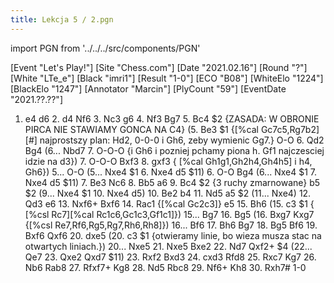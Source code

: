 ```yaml
---
title: Lekcja 5 / 2.pgn
---
```


import PGN from '../../../src/components/PGN'

<PGN>
﻿[Event "Let's Play!"]
[Site "Chess.com"]
[Date "2021.02.16"]
[Round "?"]
[White "LTe_e"]
[Black "imri1"]
[Result "1-0"]
[ECO "B08"]
[WhiteElo "1224"]
[BlackElo "1247"]
[Annotator "Marcin"]
[PlyCount "59"]
[EventDate "2021.??.??"]

 1. e4 d6 2. d4 Nf6 3. Nc3 g6 4. Nf3 Bg7 5. Bc4 $2 {ZASADA: W OBRONIE PIRCA NIE STAWIAMY GONCA NA C4} (5. Be3 $1 {[%cal Gc7c5,Rg7b2] [#] najprostszy plan: Hd2, 0-0-0 i Gh6, zeby wymienic Gg7.} O-O 6. Qd2 Bg4 (6... Nbd7 7. O-O-O {i Gh6 i pozniej pchamy piona h. Gf1 najczesciej idzie na d3}) 7. O-O-O Bxf3 8. gxf3 { [%cal Gh1g1,Gh2h4,Gh4h5] i h4, Gh6}) 5... O-O (5... Nxe4 $1 6. Nxe4 d5 $11) 6. O-O Bg4 (6... Nxe4 $1 7. Nxe4 d5 $11) 7. Be3 Nc6 8. Bb5 a6 9. Bc4 $2 {3 ruchy zmarnowane} b5 $2 (9... Nxe4 $1 10. Nxe4 d5) 10. Be2 b4 11. Nd5 a5 $2 (11... Nxe4) 12. Qd3 e6 13. Nxf6+ Bxf6 14. Rac1 {[%cal Gc2c3]} e5 15. Bh6 (15. c3 $1 { [%csl Rc7][%cal Rc1c6,Gc1c3,Gf1c1]}) 15... Bg7 16. Bg5 (16. Bxg7 Kxg7 {[%csl Re7,Rf6,Rg5,Rg7,Rh6,Rh8]}) 16... Bf6 17. Bh6 Bg7 18. Bg5 Bf6 19. Bxf6 Qxf6 20. dxe5 (20. c3 $1 {otwieramy linie, bo wieza musza stac na otwartych liniach.}) 20... Nxe5 21. Nxe5 Bxe2 22. Nd7 Qxf2+ $4 (22... Qe7 23. Qxe2 Qxd7 $11) 23. Rxf2 Bxd3 24. cxd3 Rfd8 25. Rxc7 Kg7 26. Nb6 Rab8 27. Rfxf7+ Kg8 28. Nd5 Rbc8 29. Nf6+ Kh8 30. Rxh7# 1-0


</PGN>
